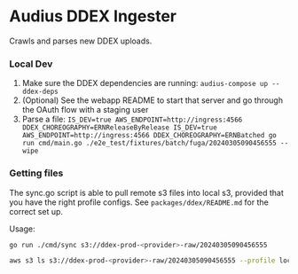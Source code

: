 # Audius DDEX Ingester

Crawls and parses new DDEX uploads.

### Local Dev
1. Make sure the DDEX dependencies are running: `audius-compose up --ddex-deps`
2. (Optional) See the webapp README to start that server and go through the OAuth flow with a staging user
3. Parse a file: `IS_DEV=true AWS_ENDPOINT=http://ingress:4566 DDEX_CHOREOGRAPHY=ERNReleaseByRelease IS_DEV=true AWS_ENDPOINT=http://ingress:4566 DDEX_CHOREOGRAPHY=ERNBatched go run cmd/main.go ./e2e_test/fixtures/batch/fuga/20240305090456555 --wipe`


### Getting files

The sync.go script is able to pull remote s3 files into local s3, provided that you have the right profile configs. See `packages/ddex/README.md` for the correct set up.

Usage:

```bash
go run ./cmd/sync s3://ddex-prod-<provider>-raw/20240305090456555

aws s3 ls s3://ddex-prod-<provider>-raw/20240305090456555 --profile local
```